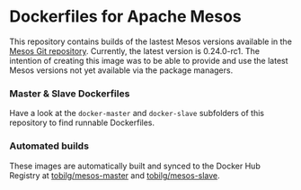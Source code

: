# Dockerfiles for Apache Mesos
This repository contains builds of the lastest Mesos versions available in the [Mesos Git repository](https://github.com/apache/mesos). Currently, the latest version is 0.24.0-rc1. 
The intention of creating this image was to be able to provide and use the latest Mesos versions not yet available via the package managers.

### Master & Slave Dockerfiles
Have a look at the `docker-master` and `docker-slave` subfolders of this repository to find runnable Dockerfiles. 

### Automated builds 

These images are automatically built and synced to the Docker Hub Registry at
[tobilg/mesos-master](https://registry.hub.docker.com/u/tobilg/mesos-master/) and
[tobilg/mesos-slave](https://registry.hub.docker.com/u/tobilg/mesos-slave/).
